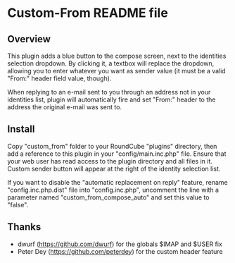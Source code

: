 Custom-From README file
=======================

Overview
--------

This plugin adds a blue button to the compose screen, next to the identities
selection dropdown. By clicking it, a textbox will replace the dropdown,
allowing you to enter whatever you want as sender value (it must be a valid
"From:" header field value, though).

When replying to an e-mail sent to you through an address not in your
identities list, plugin will automatically fire and set "From:" header to the
address the original e-mail was sent to.

Install
-------

Copy "custom_from" folder to your RoundCube "plugins" directory, then add a
reference to this plugin in your "config/main.inc.php" file. Ensure that your
web user has read access to the plugin directory and all files in it. Custom
sender button will appear at the right of the identity selection list.

If you want to disable the "automatic replacement on reply" feature, rename
"config.inc.php.dist" file into "config.inc.php", uncomment the line with a
parameter named "custom_from_compose_auto" and set this value to "false".

Thanks
------

- dwurf (https://github.com/dwurf) for the globals $IMAP and $USER fix
- Peter Dey (https://github.com/peterdey) for the custom header feature

